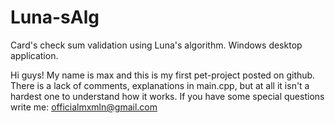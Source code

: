# Luna-sAlg
Card's check sum validation using Luna's algorithm. Windows desktop application.

Hi guys! My name is max and this is my first pet-project posted on github. 
There is a lack of comments, explanations in main.cpp, but at all it isn't a hardest one to understand how it works. 
If you have some special questions write me: officialmxmln@gmail.com
